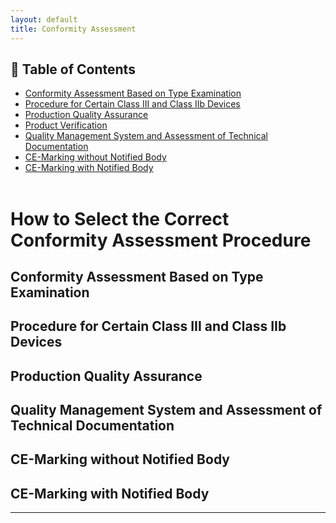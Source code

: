 ```yaml
---
layout: default
title: Conformity Assessment
---
```


## 🔗 Table of Contents
- [Conformity Assessment Based on Type Examination](#conformity-assessment-based-on-type-examination)
- [Procedure for Certain Class III and Class IIb Devices](#procedure-for-certain-class-iii-and-class-iib-devices)
- [Production Quality Assurance](#production-quality-assurance)
- [Product Verification](#product-verification)
- [Quality Management System and Assessment of Technical Documentation](#quality-management-system-and-assessment-of-technical-documentation)
- [CE-Marking without Notified Body](##ce-marking-without-notified-body)
- [CE-Marking with Notified Body](#ce-marking-with-notified-body)
<br><br>

# How to Select the Correct Conformity Assessment Procedure

<object type="image/svg+xml" data="{{ site.baseurl }}/assets/Classification.svg" width="100%" height="auto"></object>

## Conformity Assessment Based on Type Examination

## Procedure for Certain Class III and Class IIb Devices

## Production Quality Assurance


## Quality Management System and Assessment of Technical Documentation

## CE-Marking without Notified Body

## CE-Marking with Notified Body


---


